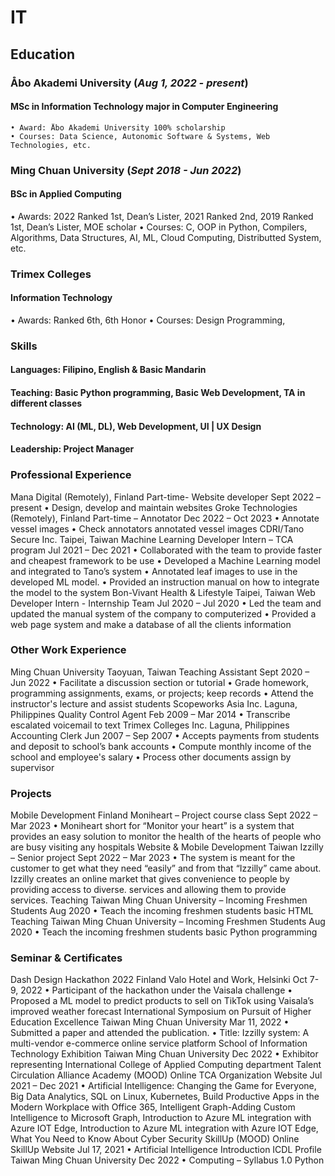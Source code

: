 # IT 

## Education

### Åbo Akademi University (_Aug 1, 2022 - present_)

  #### MSc in Information Technology major in Computer Engineering
    • Award: Åbo Akademi University 100% scholarship
    • Courses: Data Science, Autonomic Software & Systems, Web Technologies, etc.

### Ming Chuan University (_Sept 2018 - Jun 2022_)
  #### BSc in Applied Computing

  • Awards: 2022 Ranked 1st, Dean’s Lister, 2021 Ranked 2nd, 2019 Ranked 1st, Dean’s Lister, MOE scholar
• Courses: C, OOP in Python, Compilers, Algorithms, Data Structures, AI, ML, Cloud Computing, Distributted System, etc.

### Trimex Colleges
#### Information Technology
• Awards: Ranked 6th, 6th Honor
• Courses: Design Programming,    

### Skills
#### Languages: Filipino, English & Basic Mandarin
#### Teaching: Basic Python programming, Basic Web Development, TA in different classes
#### Technology: AI (ML, DL), Web Development, UI | UX Design 
#### Leadership: Project Manager

### Professional Experience
Mana Digital (Remotely), Finland
Part-time- Website developer Sept 2022 – present
• Design, develop and maintain websites
Groke Technologies (Remotely), Finland
Part-time – Annotator Dec 2022 – Oct 2023
• Annotate vessel images
• Check annotators annotated vessel images
CDRI/Tano Secure Inc. Taipei, Taiwan
Machine Learning Developer Intern – TCA program Jul 2021 – Dec 2021
• Collaborated with the team to provide faster and cheapest framework to be use
• Developed a Machine Learning model and integrated to Tano’s system
• Annotated leaf images to use in the developed ML model.
• Provided an instruction manual on how to integrate the model to the system
Bon-Vivant Health & Lifestyle Taipei, Taiwan
Web Developer Intern - Internship Team Jul 2020 – Jul 2020
• Led the team and updated the manual system of the company to computerized
• Provided a web page system and make a database of all the clients information

### Other Work Experience
Ming Chuan University Taoyuan, Taiwan
Teaching Assistant Sept 2020 – Jun 2022
• Facilitate a discussion section or tutorial
• Grade homework, programming assignments, exams, or projects; keep records
• Attend the instructor's lecture and assist students
Scopeworks Asia Inc. Laguna, Philippines
Quality Control Agent Feb 2009 – Mar 2014
• Transcribe escalated voicemail to text
Trimex Colleges Inc. Laguna, Philippines
Accounting Clerk Jun 2007 – Sep 2007
• Accepts payments from students and deposit to school’s bank accounts
• Compute monthly income of the school and employee's salary
• Process other documents assign by supervisor

### Projects
Mobile Development Finland
Moniheart – Project course class Sept 2022 – Mar 2023
• Moniheart short for “Monitor your heart” is a system that provides an easy solution to monitor the health
of the hearts of people who are busy visiting any hospitals
Website & Mobile Development Taiwan
Izzilly – Senior project Sept 2022 – Mar 2023
• The system is meant for the customer to get what they need “easily” and from that “Izzilly” came about.
Izzilly creates an online market that gives convenience to people by providing access to diverse.
services and allowing them to provide services.
Teaching Taiwan
Ming Chuan University – Incoming Freshmen Students Aug 2020
• Teach the incoming freshmen students basic HTML
Teaching Taiwan
Ming Chuan University – Incoming Freshmen Students Aug 2020
• Teach the incoming freshmen students basic Python programming

### Seminar & Certificates
Dash Design Hackathon 2022 Finland
Valo Hotel and Work, Helsinki Oct 7-9, 2022
• Participant of the hackathon under the Vaisala challenge
• Proposed a ML model to predict products to sell on TikTok using Vaisala’s improved weather forecast
International Symposium on Pursuit of Higher Education Excellence Taiwan
Ming Chuan University Mar 11, 2022
• Submitted a paper and attended the publication.
• Title: Izzilly system: A multi-vendor e-commerce online service platform
School of Information Technology Exhibition Taiwan
Ming Chuan University Dec 2022
• Exhibitor representing International College of Applied Computing department
Talent Circulation Alliance Academy (MOOD) Online
TCA Organization Website Jul 2021 – Dec 2021
• Artificial Intelligence: Changing the Game for Everyone, Big Data Analytics, SQL on Linux, Kubernetes,
Build Productive Apps in the Modern Workplace with Office 365, Intelligent Graph-Adding Custom
Intelligence to Microsoft Graph, Introduction to Azure ML integration with Azure IOT Edge, Introduction
to Azure ML integration with Azure IOT Edge, What You Need to Know About Cyber Security
SkillUp (MOOD) Online
SkillUp Website Jul 17, 2021
• Artificial Intelligence Introduction
ICDL Profile Taiwan
Ming Chuan University Dec 2022
• Computing – Syllabus 1.0 Python
